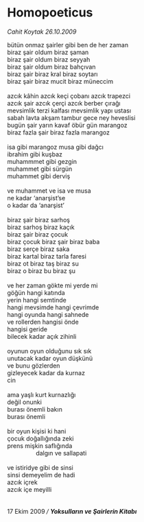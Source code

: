 # Homopoeticus

*Cahit Koytak 26.10.2009*

<div class="taraf_structure_2col_1zq">
<div class="margen_n">



 <p>bütün onmaz şairler gibi ben de her zaman <br/>biraz şair oldum biraz şaman <br/>biraz şair oldum biraz seyyah <br/>biraz şair oldum biraz bahçıvan <br/>biraz şair biraz kral biraz soytarı <br/>biraz şair biraz mucit biraz müneccim <br/><br/>azcık kâhin azcık keçi çobanı azcık trapezci <br/>azcık şair azcık çerçi azcık berber çırağı <br/>mevsimlik terzi kalfası mevsimlik yapı ustası <br/>sabah lavta akşam tambur gece ney heveslisi <br/>bugün şair yarın kavaf öbür gün marangoz <br/>biraz fazla şair biraz fazla marangoz <br/><br/>isa gibi marangoz musa gibi dağcı <br/>ibrahim gibi kuşbaz <br/>muhammmet gibi gezgin <br/>muhammet gibi sürgün <br/>muhammet gibi derviş <br/><br/>ve muhammet ve isa ve musa <br/>ne kadar ‘anarşist’se <br/>o kadar da ‘anarşist’ <br/><br/>biraz şair biraz sarhoş <br/>biraz sarhoş biraz kaçık <br/>biraz şair biraz çocuk <br/>biraz çocuk biraz şair biraz baba <br/>biraz serçe biraz saka <br/>biraz kartal biraz tarla faresi <br/>biraz ot biraz taş biraz su <br/>biraz o biraz bu biraz şu <br/><br/>ve her zaman gökte mi yerde mi <br/>göğün hangi katında <br/>yerin hangi semtinde <br/>hangi mevsimde hangi çevrimde <br/>hangi oyunda hangi sahnede <br/>ve rollerden hangisi önde <br/>hangisi geride <br/>bilecek kadar açık zihinli <br/><br/>oyunun oyun olduğunu sık sık <br/>unutacak kadar oyun düşkünü <br/>ve bunu gözlerden <br/>gizleyecek kadar da kurnaz <br/>cin <br/><br/>ama yaşlı kurt kurnazlığı <br/>değil onunki <br/>burası önemli bakın <br/>burası önemli <br/><br/>bir oyun kişisi ki hani <br/>çocuk doğallığında zeki <br/>prens mişkin saflığında <br/>                 dalgın ve sallapati <br/><br/>ve istiridye gibi de sinsi <br/>sinsi demeyelim de hadi <br/>azcık içrek <br/>azcık içe meyilli <br/><br/><br/>17 Ekim 2009<i><strong> </strong>/ <strong>Yoksulların ve Şairlerin Kitabı</strong></i></p>
<br/>
<br/>
<br/>



<br/>


<div id="taraf_not">
</div>

</div>


</div>
